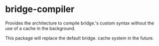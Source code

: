 # bridge-compiler
Provides the architecture to compile bridge.'s custom syntax without the use of a cache in the background.

This package will replace the default bridge. cache system in the future.
